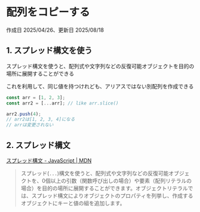 # 配列をコピーする

作成日 2025/04/26、更新日 2025/08/18

## 1. スプレッド構文を使う

スプレッド構文を使うと、配列式や文字列などの反復可能オブジェクトを目的の場所に展開することができる

これを利用して、同じ値を持つけれども、アリアスではない別配列を作成できる

```javascript
const arr = [1, 2, 3];
const arr2 = [...arr]; // like arr.slice()

arr2.push(4);
// arr2は[1, 2, 3, 4]になる
// arrは変更されない
```

## 2. スプレッド構文

[スプレッド構文 - JavaScript | MDN](https://developer.mozilla.org/ja/docs/Web/JavaScript/Reference/Operators/Spread_syntax)

> スプレッド(`...`)構文を使うと、配列式や文字列などの反復可能オブジェクトを、0個以上の引数（関数呼び出しの場合）や要素（配列リテラルの場合）を目的の場所に展開することができます。オブジェクトリテラルでは、スプレッド構文によりオブジェクトのプロパティを列挙し、作成するオブジェクトにキーと値の組を追加します。
